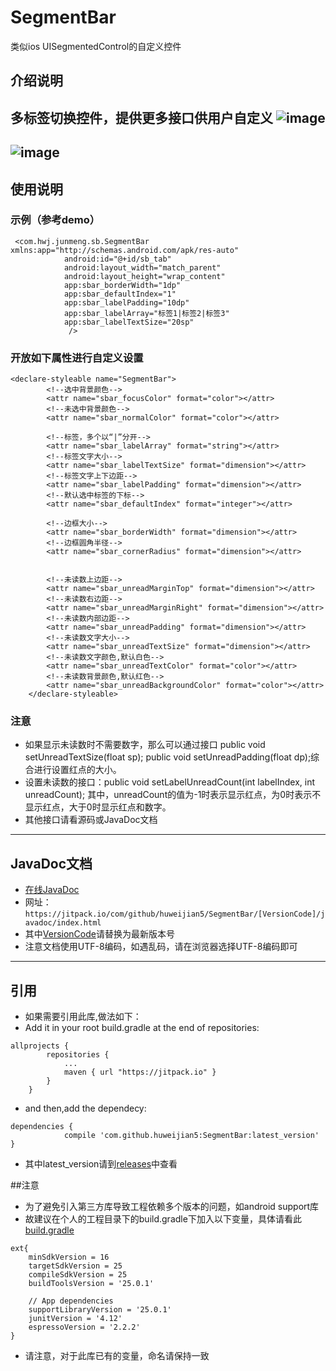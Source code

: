 # SegmentBar
类似ios UISegmentedControl的自定义控件

## 介绍说明
多标签切换控件，提供更多接口供用户自定义
![image](https://github.com/huweijian5/SegmentBar/blob/master/screenshots/20170103233539.png)
---
![image](https://github.com/huweijian5/SegmentBar/blob/master/screenshots/device-2017-01-03-232935.mp4_1483457597.gif)
---
## 使用说明
### 示例（参考demo）
```
 <com.hwj.junmeng.sb.SegmentBar xmlns:app="http://schemas.android.com/apk/res-auto"
            android:id="@+id/sb_tab"
            android:layout_width="match_parent"
            android:layout_height="wrap_content"
            app:sbar_borderWidth="1dp"
            app:sbar_defaultIndex="1"
            app:sbar_labelPadding="10dp"
            app:sbar_labelArray="标签1|标签2|标签3"
            app:sbar_labelTextSize="20sp"
             />
```
### 开放如下属性进行自定义设置
```
<declare-styleable name="SegmentBar">
        <!--选中背景颜色-->
        <attr name="sbar_focusColor" format="color"></attr>
        <!--未选中背景颜色-->
        <attr name="sbar_normalColor" format="color"></attr>

        <!--标签，多个以“|”分开-->
        <attr name="sbar_labelArray" format="string"></attr>
        <!--标签文字大小-->
        <attr name="sbar_labelTextSize" format="dimension"></attr>
        <!--标签文字上下边距-->
        <attr name="sbar_labelPadding" format="dimension"></attr>
        <!--默认选中标签的下标-->
        <attr name="sbar_defaultIndex" format="integer"></attr>

        <!--边框大小-->
        <attr name="sbar_borderWidth" format="dimension"></attr>
        <!--边框圆角半径-->
        <attr name="sbar_cornerRadius" format="dimension"></attr>


        <!--未读数上边距-->
        <attr name="sbar_unreadMarginTop" format="dimension"></attr>
        <!--未读数右边距-->
        <attr name="sbar_unreadMarginRight" format="dimension"></attr>
        <!--未读数内部边距-->
        <attr name="sbar_unreadPadding" format="dimension"></attr>
        <!--未读数文字大小-->
        <attr name="sbar_unreadTextSize" format="dimension"></attr>
        <!--未读数文字颜色,默认白色-->
        <attr name="sbar_unreadTextColor" format="color"></attr>
        <!--未读数背景颜色,默认红色-->
        <attr name="sbar_unreadBackgroundColor" format="color"></attr>
    </declare-styleable>
```
### 注意
* 如果显示未读数时不需要数字，那么可以通过接口
	public void setUnreadTextSize(float sp);
	public void setUnreadPadding(float dp);综合进行设置红点的大小。
* 设置未读数的接口：public void setLabelUnreadCount(int labelIndex, int unreadCount);
	其中，unreadCount的值为-1时表示显示红点，为0时表示不显示红点，大于0时显示红点和数字。
* 其他接口请看源码或JavaDoc文档
---
## JavaDoc文档

* [在线JavaDoc](https://jitpack.io/com/github/huweijian5/SegmentBar/1.0.2/javadoc/index.html)
* 网址：`https://jitpack.io/com/github/huweijian5/SegmentBar/[VersionCode]/javadoc/index.html`
* 其中[VersionCode](https://github.com/huweijian5/SegmentBar/releases)请替换为最新版本号
* 注意文档使用UTF-8编码，如遇乱码，请在浏览器选择UTF-8编码即可

---
## 引用

* 如果需要引用此库,做法如下：
* Add it in your root build.gradle at the end of repositories:
```
allprojects {
		repositories {
			...
			maven { url "https://jitpack.io" }
		}
	}
```	
* and then,add the dependecy:
```
dependencies {
	        compile 'com.github.huweijian5:SegmentBar:latest_version'
}
```
* 其中latest_version请到[releases](https://github.com/huweijian5/SegmentBar/releases)中查看

##注意
* 为了避免引入第三方库导致工程依赖多个版本的问题，如android support库
* 故建议在个人的工程目录下的build.gradle下加入以下变量，具体请看此[build.gradle](https://github.com/huweijian5/SegmentBar/blob/master/build.gradle)
```
ext{
    minSdkVersion = 16
    targetSdkVersion = 25
    compileSdkVersion = 25
    buildToolsVersion = '25.0.1'

    // App dependencies
    supportLibraryVersion = '25.0.1'
    junitVersion = '4.12'
    espressoVersion = '2.2.2'
}
```	
* 请注意，对于此库已有的变量，命名请保持一致



